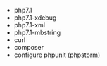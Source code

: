 - php7.1
- php7.1-xdebug
- php7.1-xml
- php7.1-mbstring
- curl
- composer
- configure phpunit (phpstorm)
